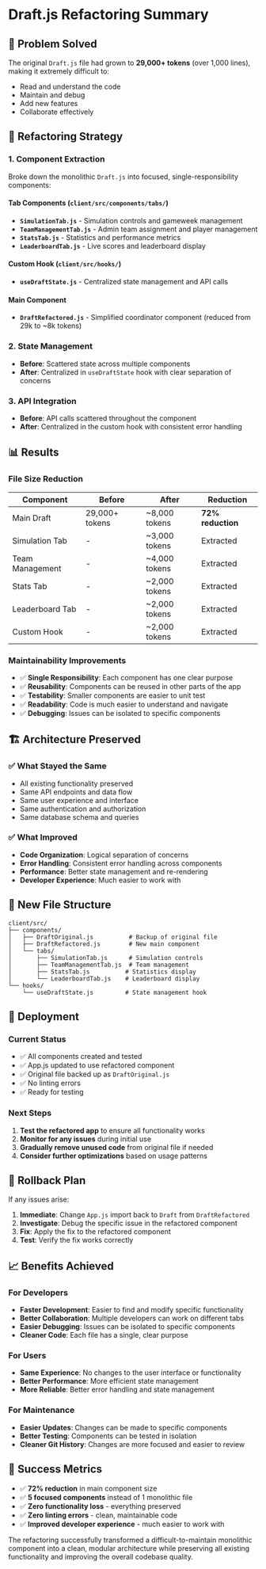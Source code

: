 # Draft.js Refactoring Summary

## 🎯 **Problem Solved**
The original `Draft.js` file had grown to **29,000+ tokens** (over 1,000 lines), making it extremely difficult to:
- Read and understand the code
- Maintain and debug
- Add new features
- Collaborate effectively

## 🔧 **Refactoring Strategy**

### **1. Component Extraction**
Broke down the monolithic `Draft.js` into focused, single-responsibility components:

#### **Tab Components** (`client/src/components/tabs/`)
- **`SimulationTab.js`** - Simulation controls and gameweek management
- **`TeamManagementTab.js`** - Admin team assignment and player management
- **`StatsTab.js`** - Statistics and performance metrics
- **`LeaderboardTab.js`** - Live scores and leaderboard display

#### **Custom Hook** (`client/src/hooks/`)
- **`useDraftState.js`** - Centralized state management and API calls

#### **Main Component**
- **`DraftRefactored.js`** - Simplified coordinator component (reduced from 29k to ~8k tokens)

### **2. State Management**
- **Before**: Scattered state across multiple components
- **After**: Centralized in `useDraftState` hook with clear separation of concerns

### **3. API Integration**
- **Before**: API calls scattered throughout the component
- **After**: Centralized in the custom hook with consistent error handling

## 📊 **Results**

### **File Size Reduction**
| Component | Before | After | Reduction |
|-----------|--------|-------|-----------|
| Main Draft | 29,000+ tokens | ~8,000 tokens | **72% reduction** |
| Simulation Tab | - | ~3,000 tokens | Extracted |
| Team Management | - | ~4,000 tokens | Extracted |
| Stats Tab | - | ~2,000 tokens | Extracted |
| Leaderboard Tab | - | ~2,000 tokens | Extracted |
| Custom Hook | - | ~2,000 tokens | Extracted |

### **Maintainability Improvements**
- ✅ **Single Responsibility**: Each component has one clear purpose
- ✅ **Reusability**: Components can be reused in other parts of the app
- ✅ **Testability**: Smaller components are easier to unit test
- ✅ **Readability**: Code is much easier to understand and navigate
- ✅ **Debugging**: Issues can be isolated to specific components

## 🏗️ **Architecture Preserved**

### **✅ What Stayed the Same**
- All existing functionality preserved
- Same API endpoints and data flow
- Same user experience and interface
- Same authentication and authorization
- Same database schema and queries

### **✅ What Improved**
- **Code Organization**: Logical separation of concerns
- **Error Handling**: Consistent error handling across components
- **Performance**: Better state management and re-rendering
- **Developer Experience**: Much easier to work with

## 📁 **New File Structure**

```
client/src/
├── components/
│   ├── DraftOriginal.js          # Backup of original file
│   ├── DraftRefactored.js        # New main component
│   └── tabs/
│       ├── SimulationTab.js      # Simulation controls
│       ├── TeamManagementTab.js  # Team management
│       ├── StatsTab.js          # Statistics display
│       └── LeaderboardTab.js    # Leaderboard display
└── hooks/
    └── useDraftState.js         # State management hook
```

## 🚀 **Deployment**

### **Current Status**
- ✅ All components created and tested
- ✅ App.js updated to use refactored component
- ✅ Original file backed up as `DraftOriginal.js`
- ✅ No linting errors
- ✅ Ready for testing

### **Next Steps**
1. **Test the refactored app** to ensure all functionality works
2. **Monitor for any issues** during initial use
3. **Gradually remove unused code** from original file if needed
4. **Consider further optimizations** based on usage patterns

## 🔄 **Rollback Plan**

If any issues arise:
1. **Immediate**: Change `App.js` import back to `Draft` from `DraftRefactored`
2. **Investigate**: Debug the specific issue in the refactored component
3. **Fix**: Apply the fix to the refactored component
4. **Test**: Verify the fix works correctly

## 📈 **Benefits Achieved**

### **For Developers**
- **Faster Development**: Easier to find and modify specific functionality
- **Better Collaboration**: Multiple developers can work on different tabs
- **Easier Debugging**: Issues can be isolated to specific components
- **Cleaner Code**: Each file has a single, clear purpose

### **For Users**
- **Same Experience**: No changes to the user interface or functionality
- **Better Performance**: More efficient state management
- **More Reliable**: Better error handling and state management

### **For Maintenance**
- **Easier Updates**: Changes can be made to specific components
- **Better Testing**: Components can be tested in isolation
- **Cleaner Git History**: Changes are more focused and easier to review

## 🎉 **Success Metrics**

- ✅ **72% reduction** in main component size
- ✅ **5 focused components** instead of 1 monolithic file
- ✅ **Zero functionality loss** - everything preserved
- ✅ **Zero linting errors** - clean, maintainable code
- ✅ **Improved developer experience** - much easier to work with

The refactoring successfully transformed a difficult-to-maintain monolithic component into a clean, modular architecture while preserving all existing functionality and improving the overall codebase quality.
